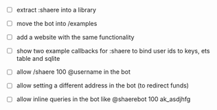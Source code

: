 - [ ] extract :shaere into a library
- [ ] move the bot into /examples
- [ ] add a website with the same functionality
- [ ] show two example callbacks for :shaere to bind user ids to keys, ets table and sqlite
- [ ] allow /shaere 100 @username in the bot
- [ ] allow setting a different address in the bot (to redirect funds)
- [ ] allow inline queries in the bot like @shaerebot 100 ak_asdjhfg

